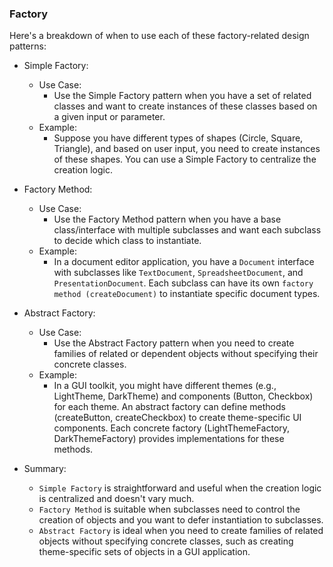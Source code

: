 ### Factory

Here's a breakdown of when to use each of these factory-related design patterns:

- Simple Factory:
  - Use Case:
    - Use the Simple Factory pattern when you have a set of related classes and want to create instances of these classes based on a given input or parameter.
  - Example:
    - Suppose you have different types of shapes (Circle, Square, Triangle), and based on user input, you need to create instances of these shapes. You can use a Simple Factory to centralize the creation logic.


- Factory Method:
  - Use Case:
    - Use the Factory Method pattern when you have a base class/interface with multiple subclasses and want each subclass to decide which class to instantiate.
  - Example:
    - In a document editor application, you have a `Document` interface with subclasses like `TextDocument`, `SpreadsheetDocument`, and `PresentationDocument`. Each subclass can have its own `factory method (createDocument)` to instantiate specific document types.


- Abstract Factory:
  - Use Case:
    - Use the Abstract Factory pattern when you need to create families of related or dependent objects without specifying their concrete classes.
  - Example:
    - In a GUI toolkit, you might have different themes (e.g., LightTheme, DarkTheme) and components (Button, Checkbox) for each theme. An abstract factory can define methods (createButton, createCheckbox) to create theme-specific UI components. Each concrete factory (LightThemeFactory, DarkThemeFactory) provides implementations for these methods.


- Summary:
  - `Simple Factory`  is straightforward and useful when the creation logic is centralized and doesn't vary much.
  - `Factory Method` is suitable when subclasses need to control the creation of objects and you want to defer instantiation to subclasses.
  - `Abstract Factory` is ideal when you need to create families of related objects without specifying concrete classes, such as creating theme-specific sets of objects in a GUI application.